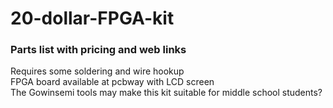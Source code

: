 # 20-dollar-FPGA-kit  
### Parts list with pricing and web links  
Requires some soldering and wire hookup  
FPGA board available at pcbway with LCD screen  
The Gowinsemi tools may make this kit suitable for middle school students?  
